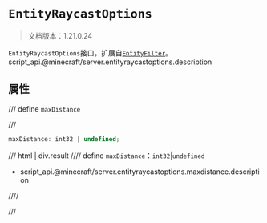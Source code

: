 # `EntityRaycastOptions`

> 文档版本：1.21.0.24

`EntityRaycastOptions`接口，扩展自[`EntityFilter`](./entityfilter.md)。script_api.@minecraft/server.entityraycastoptions.description

## 属性

/// define
`maxDistance`


///

```js
maxDistance: int32 | undefined;
```

/// html | div.result
//// define
`maxDistance`：`int32`|`undefined`

- script_api.@minecraft/server.entityraycastoptions.maxdistance.description


////

///


